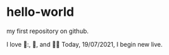 # hello-world

my first repository on github.

I love 👧:, 🍕, and 👯‍♀️
Today, 19/07/2021, I begin new live.
